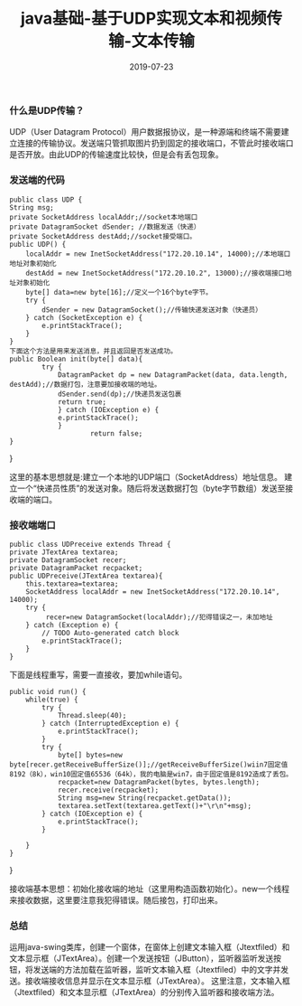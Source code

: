 ﻿---
layout: post
title: "java基础-基于UDP实现文本和视频传输-文本传输"
date: 2019-07-23  
tag: java 
---



### 什么是UDP传输？
   UDP（User Datagram Protocol）用户数据报协议，是一种源端和终端不需要建立连接的传输协议。发送端只管抓取图片扔到固定的接收端口，不管此时接收端口是否开放。由此UDP的传输速度比较快，但是会有丢包现象。

### 发送端的代码

    public class UDP {
	String msg;
	private SocketAddress localAddr;//socket本地端口	
	private DatagramSocket dSender;	//数据发送（快递）
	private SocketAddress destAdd;//socket接受端口。
	public UDP() {	
		localAddr = new InetSocketAddress("172.20.10.14", 14000);//本地端口地址对象初始化
		destAdd = new InetSocketAddress("172.20.10.2", 13000);//接收端接口地址对象初始化
		byte[] data=new byte[16];//定义一个16个byte字节。
		try {
			dSender = new DatagramSocket();//传输快递发送对象（快递员）
		} catch (SocketException e) {
			e.printStackTrace();
		}
	}
    下面这个方法是用来发送消息，并且返回是否发送成功。
	public Boolean init(byte[] data){			
			try {
				DatagramPacket dp = new DatagramPacket(data, data.length, destAdd);//数据打包，注意要加接收端的地址。
				dSender.send(dp);//快递员发送包裹
				return true;	
				} catch (IOException e) {
				e.printStackTrace();
				}
						return false;
	}
}


这里的基本思想就是:建立一个本地的UDP端口（SocketAddress）地址信息。
建立一个“快递员性质”的发送对象。随后将发送数据打包（byte字节数组）发送至接收端的端口。
### 接收端端口

    public class UDPreceive extends Thread {
	private JTextArea textarea;
	private DatagramSocket recer;
	private DatagramPacket recpacket;
	public UDPreceive(JTextArea textarea){
		this.textarea=textarea;
		SocketAddress localAddr = new InetSocketAddress("172.20.10.14", 14000);
		try {
			 recer=new DatagramSocket(localAddr);//犯得错误之一，未加地址
		} catch (Exception e) {
			// TODO Auto-generated catch block
			e.printStackTrace();
		}
	}
下面是线程重写，需要一直接收，要加while语句。

	public void run() {
		while(true) {
			try {
				Thread.sleep(40);
			} catch (InterruptedException e) {
				e.printStackTrace();
			}
			try {
				byte[] bytes=new byte[recer.getReceiveBufferSize()];//getReceiveBufferSize()wiin7固定值8192（8k），win10固定值65536（64k），我的电脑是win7，由于固定值是8192造成了丢包。
				recpacket=new DatagramPacket(bytes, bytes.length);
				recer.receive(recpacket);
				String msg=new String(recpacket.getData());
				textarea.setText(textarea.getText()+"\r\n"+msg);
			} catch (IOException e) {
				e.printStackTrace();
			}
			
		}
	}
	
		

}

接收端基本思想：初始化接收端的地址（这里用构造函数初始化）。new一个线程来接收数据，这里要注意我犯得错误。随后接包，打印出来。

### 总结
运用java-swing类库，创建一个窗体，在窗体上创建文本输入框（Jtextfiled）和文本显示框（JTextArea）。创建一个发送按钮（JButton），监听器监听发送按钮，将发送端的方法加载在监听器，监听文本输入框（Jtextfiled）中的文字并发送。接收端接收信息并显示在文本显示框（JTextArea）。
这里注意，文本输入框（Jtextfiled）和文本显示框（JTextArea）的分别传入监听器和接收端方法。

    
